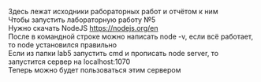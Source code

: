 Здесь лежат исходники рабораторных работ и отчётом к ним<br>
Чтобы запустить лабораторную работу №5<br>
Нужно скачать NodeJS https://nodejs.org/en <br>
После в командной строке можно написать node -v, если всё работает, то node установился правильно <br>
Если из папки lab5 запустить cmd и прописать node server, то запустится сервер на localhost:1070 <br>
Теперь можно будет пользоваться этим сервером